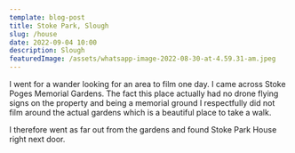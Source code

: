 ```yaml
---
template: blog-post
title: Stoke Park, Slough
slug: /house
date: 2022-09-04 10:00
description: Slough
featuredImage: /assets/whatsapp-image-2022-08-30-at-4.59.31-am.jpeg
---
```

I﻿ went for a wander looking for an area to film one day. I came across Stoke Poges Memorial Gardens. The fact this place actually had no drone flying signs on the property and being a memorial ground I respectfully did not film around the actual gardens which is a beautiful place to take a walk. 

I therefore went as far out from the gardens and found Stoke Park House right next door.